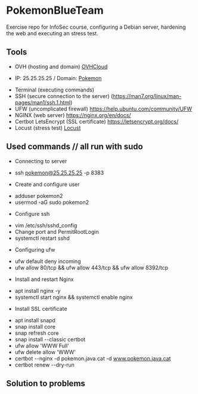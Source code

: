 # PokemonBlueTeam
Exercise repo for InfoSec course, configuring a Debian server, hardening the web and executing an stress test.

## Tools
- OVH (hosting and domain) [OVHCloud](https://ovhcloud.com)
* IP: 25.25.25.25 / Domain: [Pokemon](https://pokemon.java.cat)
- Terminal (executing commands)
- SSH (secure connection to the server) (https://man7.org/linux/man-pages/man1/ssh.1.html)
- UFW (uncomplicated firewall) https://help.ubuntu.com/community/UFW
- NGINX (web server)  https://nginx.org/en/docs/
- Certbot LetsEncrypt (SSL certificate) https://letsencrypt.org/docs/
- Locust (stress test) [Locust](https://locust.io)

## Used commands // all run with sudo
- Connecting to server
* ssh pokemon@25.25.25.25 -p 8383
- Create and configure user
* adduser pokemon2
* usermod -aG sudo pokemon2
- Configure ssh
* vim /etc/ssh/sshd_config
* Change port and PermitRootLogin
* systemctl restart sshd
- Configuring ufw
* ufw default deny incoming
* ufw allow 80/tcp && ufw allow 443/tcp && ufw allow 8392/tcp
- Install and restart Nginx
* apt install nginx -y
* systemctl start nginx && systemctl enable nginx
- Install SSL certificate
* apt install snapd
* snap install core
* snap refresh core
* snap install --classic certbot
* ufw allow 'WWW Full'
* ufw delete allow 'WWW'
* certbot --nginx -d pokemon.java.cat -d www.pokemon.java.cat
* certbot renew --dry-run

## Solution to problems
